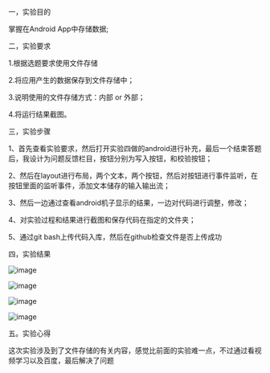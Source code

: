 一，实验目的

掌握在Android App中存储数据;

二，实验要求

1.根据选题要求使用文件存储

2.将应用产生的数据保存到文件存储中；

3.说明使用的文件存储方式：内部 or 外部；

4.将运行结果截图。

三，实验步骤

1、首先查看实验要求，然后打开实验四做的android进行补充，最后一个结束答题后，我设计为问题反馈栏目，按钮分别为写入按钮，和校验按钮；

2、然后在layout进行布局，两个文本，两个按钮，然后对按钮进行事件监听，在按钮里面的监听事件，添加文本储存的输入输出流；

3、然后一边通过查看android机子显示的结果，一边对代码进行调整，修改；

4、对实验过程和结果进行截图和保存代码在指定的文件夹；

5、通过git bash上传代码入库，然后在github检查文件是否上传成功

四，实验结果

![image](https://github.com/gs-666/android-labs-2018/blob/master/soft1614080902438/main05/%E5%AE%9E%E9%AA%8C%E4%BA%94%E6%88%AA%E5%9B%BE/271636526281533238.jpg)

![image](https://github.com/gs-666/android-labs-2018/blob/master/soft1614080902438/main05/%E5%AE%9E%E9%AA%8C%E4%BA%94%E6%88%AA%E5%9B%BE/129347127544798614.jpg)

![image](https://github.com/gs-666/android-labs-2018/blob/master/soft1614080902438/main05/%E5%AE%9E%E9%AA%8C%E4%BA%94%E6%88%AA%E5%9B%BE/425056006398367868.jpg)

![image](https://github.com/gs-666/android-labs-2018/blob/master/soft1614080902438/main05/%E5%AE%9E%E9%AA%8C%E4%BA%94%E6%88%AA%E5%9B%BE/893140895533071611.jpg)

五。实验心得

这次实验涉及到了文件存储的有关内容，感觉比前面的实验难一点，不过通过看视频学习以及百度，最后解决了问题
